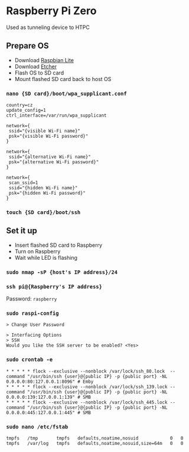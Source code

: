 # Raspberry Pi Zero

Used as tunneling device to HTPC



## Prepare OS

* Download [Raspbian Lite](https://www.raspberrypi.org/downloads/raspbian/)
* Download [Etcher](https://etcher.io/)
* Flash OS to SD card
* Mount flashed SD card back to host OS


### `nano {SD card}/boot/wpa_supplicant.conf`

```
country=cz
update_config=1
ctrl_interface=/var/run/wpa_supplicant

network={
 ssid="{visible Wi-Fi name}"
 psk="{visible Wi-Fi password}"
}

network={
 ssid="{alternative Wi-Fi name}"
 psk="{alternative Wi-Fi password}"
}

network={
 scan_ssid=1
 ssid="{hidden Wi-Fi name}"
 psk="{hidden Wi-Fi password}"
}
```


### `touch {SD card}/boot/ssh`



## Set it up

* Insert flashed SD card to Raspberry
* Turn on Raspberry
* Wait while LED is flashing


### `sudo nmap -sP {host's IP address}/24`


### `ssh pi@{Raspberry's IP address}`

Password: `raspberry`


### `sudo raspi-config`

```
> Change User Password
```

```
> Interfacing Options
> SSH
Would you like the SSH server to be enabled? <Yes>
```


### `sudo crontab -e`

```
* * * * * flock --exclusive --nonblock /var/lock/ssh_80.lock  --command "/usr/bin/ssh {user}@{public IP} -p {public port} -NL 0.0.0.0:80:127.0.0.1:8096" # Emby
* * * * * flock --exclusive --nonblock /var/lock/ssh_139.lock --command "/usr/bin/ssh {user}@{public IP} -p {public port} -NL 0.0.0.0:139:127.0.0.1:139" # SMB
* * * * * flock --exclusive --nonblock /var/lock/ssh_445.lock --command "/usr/bin/ssh {user}@{public IP} -p {public port} -NL 0.0.0.0:445:127.0.0.1:445" # SMB
```


### `sudo nano /etc/fstab`

```
tmpfs   /tmp       tmpfs   defaults,noatime,nosuid            0   0
tmpfs   /var/log   tmpfs   defaults,noatime,nosuid,size=64m   0   0
```
